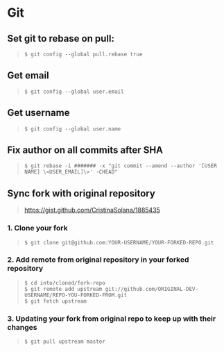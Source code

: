 # Git

## Set git to rebase on pull:

> `$ git config --global pull.rebase true`

## Get email

> `$ git config --global user.email`

## Get username

> `$ git config --global user.name`

## Fix author on all commits after SHA

> `$ git rebase -i ####### -x "git commit --amend --author '[USER NAME] \<USER_EMAIL]\>' -CHEAD"`

## Sync fork with original repository

><https://gist.github.com/CristinaSolana/1885435>

### 1. Clone your fork

> `$ git clone git@github.com:YOUR-USERNAME/YOUR-FORKED-REPO.git`

### 2. Add remote from original repository in your forked repository

> `$ cd into/cloned/fork-repo`  
> `$ git remote add upstream git://github.com/ORIGINAL-DEV-USERNAME/REPO-YOU-FORKED-FROM.git`  
> `$ git fetch upstream`

### 3. Updating your fork from original repo to keep up with their changes

> `$ git pull upstream master`
